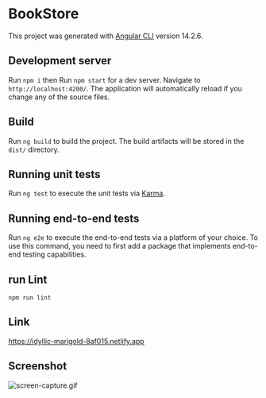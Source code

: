 # BookStore

This project was generated with [Angular CLI](https://github.com/angular/angular-cli) version 14.2.6.

## Development server

Run `npm i` then Run `npm start` for a dev server. Navigate to `http://localhost:4200/`. The application will automatically reload if you change any of the source files.

## Build

Run `ng build` to build the project. The build artifacts will be stored in the `dist/` directory.

## Running unit tests

Run `ng test` to execute the unit tests via [Karma](https://karma-runner.github.io).

## Running end-to-end tests

Run `ng e2e` to execute the end-to-end tests via a platform of your choice. To use this command, you need to first add a package that implements end-to-end testing capabilities.

## run Lint
`npm run lint`
## Link
https://idyllic-marigold-8af015.netlify.app
## Screenshot
![screen-capture.gif](screen-capture.gif)
